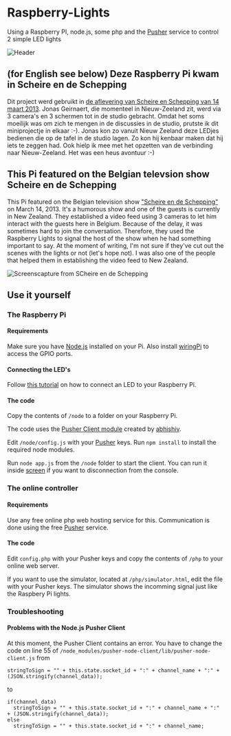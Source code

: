# Raspberry-Lights #

Using a Raspberry PI, node.js, some php and the [Pusher](http://pusher.com/) service to control 2 simple LED lights

![Header](http://samdecrock.github.com/raspberry-lights/rasbpi-lights.jpg)

## (for English see below) Deze Raspberry Pi kwam in Scheire en de Schepping ##
Dit project werd gebruikt in [de aflevering van Scheire en Schepping van 14 maart 2013](http://www.vier.be/scheireendeschepping/videos/donderdag-scheire-en-de-schepping/37874). Jonas Geirnaert, die momenteel in Nieuw-Zeeland zit, werd via 3 camera's en 3 schermen tot in de studio gebracht. Omdat het soms moeilijk was om zich te mengen in de discussies in de studio, prutste ik dit miniprojectje in elkaar :-). Jonas kon zo vanuit Nieuw Zeeland deze LEDjes bedienen die op de tafel in de studio lagen. Zo kon hij kenbaar maken dat hij iets te zeggen had. Ook hielp ik mee met het opzetten van de verbinding naar Nieuw-Zeeland. Het was een heus avontuur :-)

## This Pi featured on the Belgian televsion show Scheire en de Schepping ##
This Pi featured on the Belgian television show ["Scheire en de Schepping"](http://www.vier.be/scheireendeschepping/videos/donderdag-scheire-en-de-schepping/37874) on March 14, 2013. It's a humorous show and one of the guests is currently in New Zealand. They established a video feed using 3 cameras to let him interact with the guests here in Belgium. Because of the delay, it was sometimes hard to join the conversation. Therefore, they used the Raspberry Lights to signal the host of the show when he had something important to say. At the moment of writing, I'm not sure if they've cut out the scenes with the lights or not (let's hope not). I was also one of the people that helped them in establishing the video feed to New Zealand.

![Screenscapture from SCheire en de Schepping](http://samdecrock.github.com/raspberry-lights/scheireschepping.jpg)

## Use it yourself ##

### The Raspberry Pi ###

#### Requirements ####
Make sure you have [Node.js](http://nodejs.org/) installed on your Pi. Also install [wiringPi](https://projects.drogon.net/raspberry-pi/wiringpi/download-and-install/) to access the GPIO ports.

#### Connecting the LED's ####
Follow [this tutorial](https://projects.drogon.net/raspberry-pi/gpio-examples/tux-crossing/gpio-examples-1-a-single-led/) on how to connect an LED to your Raspberry Pi.

#### The code ####
Copy the contents of ```/node``` to a folder on your Raspberry Pi.

The code uses the [Pusher Client module](https://github.com/abhishiv/pusher-node-client) created by [abhishiv](https://github.com/abhishiv).

Edit ```/node/config.js``` with your [Pusher](http://pusher.com/) keys. Run ```npm install``` to install the required node modules.

Run ```node app.js``` from the ```/node``` folder to start the client. You can run it inside [screen](http://www.debian-administration.org/articles/34) if you want to disconnection from the console.

### The online controller ###

#### Requirements ####
Use any free online php web hosting service for this. Communication is done using the free [Pusher](http://pusher.com/) service.

#### The code ####
Edit ```config.php``` with your Pusher keys and copy the contents of ```/php``` to your online web server.

If you want to use the simulator, located at ```/php/simulator.html```, edit the file with your Pusher keys. The simulator shows the incomming signal just like the Raspbery Pi lights.

### Troubleshooting ###

#### Problems with the Node.js Pusher Client ####

At this moment, the Pusher Client contains an error. You have to change the code on line 55 of ```/node_modules/pusher-node-client/lib/pusher-node-client.js``` from

    stringToSign = "" + this.state.socket_id + ":" + channel_name + ":" + (JSON.stringify(channel_data));

to

    if(channel_data)
      stringToSign = "" + this.state.socket_id + ":" + channel_name + ":" + (JSON.stringify(channel_data));
    else
      stringToSign = "" + this.state.socket_id + ":" + channel_name;


